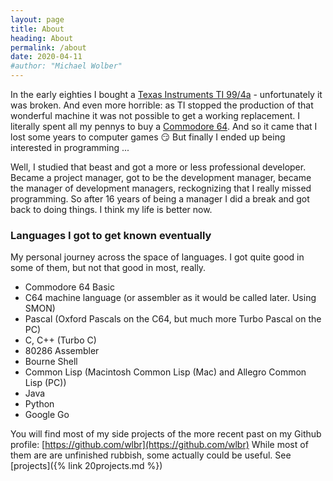 ```yaml
---
layout: page
title: About
heading: About
permalink: /about
date: 2020-04-11
#author: "Michael Wolber"
---
```



In the early eighties I bought a [Texas Instruments TI 99/4a](https://en.wikipedia.org/wiki/Texas_Instruments_TI-99/4A) - unfortunately it was broken. And even more horrible: as TI stopped the production of that wonderful machine it was not possible to get a working replacement. I literally spent all my pennys to buy a [Commodore 64](https://en.wikipedia.org/wiki/Commodore_64). And so it came that I lost some years to computer games :smirk:
But finally I ended up being interested in programming ...

Well, I studied that beast and got a more or less professional developer. Became a project manager, got to be the development manager, became the manager of development managers, reckognizing that I really missed programming. So after 16 years of being a manager I did a break and got back to doing things. I think my life is better now.


### Languages I got to get known eventually
My personal journey across the space of languages. I got quite good in some of them, but not that good in most, really.

* Commodore 64 Basic
* C64 machine language (or assembler as it would be called later. Using SMON)
* Pascal (Oxford Pascals on the C64, but much more Turbo Pascal on the PC)
* C, C++ (Turbo C)
* 80286 Assembler
* Bourne Shell
* Common Lisp (Macintosh Common Lisp (Mac) and Allegro Common Lisp (PC))
* Java
* Python
* Google Go

You will find most of my side projects of the more recent past on my Github profile: [https://github.com/wlbr](https://github.com/wlbr)
While most of them are are unfinished rubbish, some actually could be useful.  See [projects]({% link 20projects.md %})
